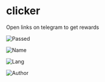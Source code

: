 # clicker
Open links on telegram to get rewards

![Passed](https://img.shields.io/badge/Passed:_Well,_yes,_but_a_long_time_ago-4CAF50?style=for-the-badge&logo=brain&logoColor=white)

![Name](https://img.shields.io/badge/Name:_clicker-FF7F00?style=for-the-badge&logo=brain&logoColor=white)

![Lang](https://img.shields.io/badge/Lang:_Lua_Python-Bash-FFD700?style=for-the-badge&logo=brain&logoColor=white)

![Author](https://img.shields.io/badge/Author:_@ByeCoder-03A9F4?style=for-the-badge&logo=brain&logoColor=white)
